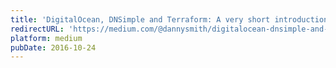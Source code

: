 ```yaml
---
title: 'DigitalOcean, DNSimple and Terraform: A very short introduction.'
redirectURL: 'https://medium.com/@dannysmith/digitalocean-dnsimple-and-terraform-a-very-short-introduction-38e84990bbf3'
platform: medium
pubDate: 2016-10-24
---
```

